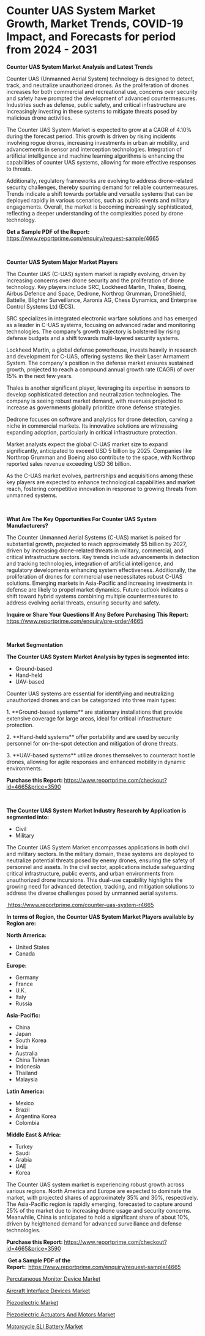 <p><h1>Counter UAS System Market Growth, Market Trends, COVID-19 Impact, and Forecasts for period from 2024 - 2031</h1></p><p><strong>Counter UAS System Market Analysis and Latest Trends</strong></p>
<p><p>Counter UAS (Unmanned Aerial System) technology is designed to detect, track, and neutralize unauthorized drones. As the proliferation of drones increases for both commercial and recreational use, concerns over security and safety have prompted the development of advanced countermeasures. Industries such as defense, public safety, and critical infrastructure are increasingly investing in these systems to mitigate threats posed by malicious drone activities.</p><p>The Counter UAS System Market is expected to grow at a CAGR of 4.10% during the forecast period. This growth is driven by rising incidents involving rogue drones, increasing investments in urban air mobility, and advancements in sensor and interception technologies. Integration of artificial intelligence and machine learning algorithms is enhancing the capabilities of counter UAS systems, allowing for more effective responses to threats.</p><p>Additionally, regulatory frameworks are evolving to address drone-related security challenges, thereby spurring demand for reliable countermeasures. Trends indicate a shift towards portable and versatile systems that can be deployed rapidly in various scenarios, such as public events and military engagements. Overall, the market is becoming increasingly sophisticated, reflecting a deeper understanding of the complexities posed by drone technology.</p></p>
<p><strong>Get a Sample PDF of the Report:&nbsp;</strong> <a href="https://www.reportprime.com/enquiry/request-sample/4665">https://www.reportprime.com/enquiry/request-sample/4665</a></p>
<p>&nbsp;</p>
<p><strong>Counter UAS System Major Market Players</strong></p>
<p><p>The Counter UAS (C-UAS) system market is rapidly evolving, driven by increasing concerns over drone security and the proliferation of drone technology. Key players include SRC, Lockheed Martin, Thales, Boeing, Airbus Defence and Space, Dedrone, Northrop Grumman, DroneShield, Battelle, Blighter Surveillance, Aaronia AG, Chess Dynamics, and Enterprise Control Systems Ltd (ECS).</p><p>SRC specializes in integrated electronic warfare solutions and has emerged as a leader in C-UAS systems, focusing on advanced radar and monitoring technologies. The company's growth trajectory is bolstered by rising defense budgets and a shift towards multi-layered security systems. </p><p>Lockheed Martin, a global defense powerhouse, invests heavily in research and development for C-UAS, offering systems like their Laser Armament System. The company's position in the defense market ensures sustained growth, projected to reach a compound annual growth rate (CAGR) of over 15% in the next few years.</p><p>Thales is another significant player, leveraging its expertise in sensors to develop sophisticated detection and neutralization technologies. The company is seeing robust market demand, with revenues projected to increase as governments globally prioritize drone defense strategies.</p><p>Dedrone focuses on software and analytics for drone detection, carving a niche in commercial markets. Its innovative solutions are witnessing expanding adoption, particularly in critical infrastructure protection.</p><p>Market analysts expect the global C-UAS market size to expand significantly, anticipated to exceed USD 5 billion by 2025. Companies like Northrop Grumman and Boeing also contribute to the space, with Northrop reported sales revenue exceeding USD 36 billion.</p><p>As the C-UAS market evolves, partnerships and acquisitions among these key players are expected to enhance technological capabilities and market reach, fostering competitive innovation in response to growing threats from unmanned systems.</p></p>
<p>&nbsp;</p>
<p><strong>What Are The Key Opportunities For Counter UAS System Manufacturers?</strong></p>
<p><p>The Counter Unmanned Aerial Systems (C-UAS) market is poised for substantial growth, projected to reach approximately $5 billion by 2027, driven by increasing drone-related threats in military, commercial, and critical infrastructure sectors. Key trends include advancements in detection and tracking technologies, integration of artificial intelligence, and regulatory developments enhancing system effectiveness. Additionally, the proliferation of drones for commercial use necessitates robust C-UAS solutions. Emerging markets in Asia-Pacific and increasing investments in defense are likely to propel market dynamics. Future outlook indicates a shift toward hybrid systems combining multiple countermeasures to address evolving aerial threats, ensuring security and safety.</p></p>
<p><strong>Inquire or Share Your Questions If Any Before Purchasing This Report:</strong> <a href="https://www.reportprime.com/enquiry/pre-order/4665">https://www.reportprime.com/enquiry/pre-order/4665</a></p>
<p>&nbsp;</p>
<p><strong>Market Segmentation</strong></p>
<p><strong>The Counter UAS System Market Analysis by types is segmented into:</strong></p>
<p><ul><li>Ground-based</li><li>Hand-held</li><li>UAV-based</li></ul></p>
<p><p>Counter UAS systems are essential for identifying and neutralizing unauthorized drones and can be categorized into three main types: </p><p>1. **Ground-based systems** are stationary installations that provide extensive coverage for large areas, ideal for critical infrastructure protection.</p><p>  </p><p>2. **Hand-held systems** offer portability and are used by security personnel for on-the-spot detection and mitigation of drone threats.</p><p>3. **UAV-based systems** utilize drones themselves to counteract hostile drones, allowing for agile responses and enhanced mobility in dynamic environments.</p></p>
<p><strong>Purchase this Report:&nbsp;</strong><a href="https://www.reportprime.com/checkout?id=4665&price=3590">https://www.reportprime.com/checkout?id=4665&price=3590</a></p>
<p>&nbsp;</p>
<p><strong>The Counter UAS System Market Industry Research by Application is segmented into:</strong></p>
<p><ul><li>Civil</li><li>Military</li></ul></p>
<p><p>The Counter UAS System Market encompasses applications in both civil and military sectors. In the military domain, these systems are deployed to neutralize potential threats posed by enemy drones, ensuring the safety of personnel and assets. In the civil sector, applications include safeguarding critical infrastructure, public events, and urban environments from unauthorized drone incursions. This dual-use capability highlights the growing need for advanced detection, tracking, and mitigation solutions to address the diverse challenges posed by unmanned aerial systems.</p></p>
<p><a href="https://www.reportprime.com/counter-uas-system-r4665">&nbsp;https://www.reportprime.com/counter-uas-system-r4665</a></p>
<p><strong>In terms of Region, the Counter UAS System Market Players available by Region are:</strong></p>
<p>
    <p> <strong> North America: </strong>
        <ul>
            <li>United States</li>
            <li>Canada</li>
        </ul>
        </p> 
    <p> <strong> Europe: </strong>
        <ul>
            <li>Germany</li>
            <li>France</li>
            <li>U.K.</li>
            <li>Italy</li>
            <li>Russia</li>
        </ul>
        </p> 
    <p> <strong> Asia-Pacific: </strong>
        <ul>
            <li>China</li>
            <li>Japan</li>
            <li>South Korea</li>
            <li>India</li>
            <li>Australia</li>
            <li>China Taiwan</li>
            <li>Indonesia</li>
            <li>Thailand</li>
            <li>Malaysia</li>
        </ul>
        </p> 
    <p> <strong> Latin America: </strong>
        <ul>
            <li>Mexico</li>
            <li>Brazil</li>
            <li>Argentina Korea</li>
            <li>Colombia</li>
        </ul>
        </p> 
    <p> <strong> Middle East & Africa: </strong>
        <ul>
            <li>Turkey</li>
            <li>Saudi</li>
            <li>Arabia</li>
            <li>UAE</li>
            <li>Korea</li>
        </ul>
    </p>
    </p>
<p><p>The Counter UAS system market is experiencing robust growth across various regions. North America and Europe are expected to dominate the market, with projected shares of approximately 35% and 30%, respectively. The Asia-Pacific region is rapidly emerging, forecasted to capture around 25% of the market due to increasing drone usage and security concerns. Meanwhile, China is anticipated to hold a significant share of about 10%, driven by heightened demand for advanced surveillance and defense technologies.</p></p>
<p><strong>Purchase this Report: </strong><a href="https://www.reportprime.com/checkout?id=4665&price=3590">https://www.reportprime.com/checkout?id=4665&price=3590</a></p>
<p>&nbsp;<strong>Get a Sample PDF of the Report:&nbsp;&nbsp;</strong><a href="https://www.reportprime.com/enquiry/request-sample/4665">https://www.reportprime.com/enquiry/request-sample/4665</a></p>
<p><strong></strong></p>
<p><p><a href="https://issuu.com/reportprime-2/docs/percutaneous-monitor-device-market-_8747cd23ac84d0">Percutaneous Monitor Device Market</a></p><p><a href="https://github.com/mahnoor2003/Market-Research-Report-List-6/blob/main/aircraft-interface-devices-market.md">Aircraft Interface Devices Market</a></p><p><a href="https://www.linkedin.com/pulse/piezoelectric-market-analysis-report-global-insights-uleic?trackingId=eztE44YXThecs%2FUKoQItYQ%3D%3D">Piezoelectric Market</a></p><p><a href="https://www.linkedin.com/pulse/market-forecast-global-piezoelectric-actuators-motors-036sc?trackingId=SIyZdJdDRvqEACn5BTSKIg%3D%3D">Piezoelectric Actuators And Motors Market</a></p><p><a href="https://issuu.com/reportprime-2/docs/motorcycle-sli-battery-market-size-_2a6fd9d6dc6f76">Motorcycle SLI Battery Market</a></p></p>